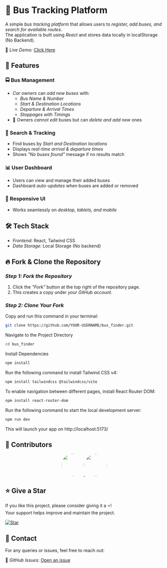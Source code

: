 # 🚌 Bus Tracking Platform

A simple *bus tracking platform* that allows users to *register, add buses, and search for available routes*.  
The application is built using *React* and stores data locally in localStorage (No Backend).  

🚀 *Live Demo:* [Click Here]()

## 🌟 Features

### 🚍 Bus Management
- *Car owners* can *add new buses* with:
  - *Bus Name & Number*
  - *Start & Destination Locations*
  - *Departure & Arrival Times*
  - *Stoppages with Timings*
- 🚫 Owners *cannot edit* buses but can *delete and add new* ones

### 🔎 Search & Tracking
- Find buses by *Start and Destination locations*
- Displays *real-time arrival & departure times*
- Shows *"No buses found"* message if no results match

### 📊 User Dashboard
- Users can view and manage their added buses
- Dashboard *auto-updates* when buses are added or removed

### 📱 Responsive UI
- Works seamlessly on *desktop, tablets, and mobile*

## 🛠 Tech Stack

- *Frontend:* React, Tailwind CSS
- *Data Storage:* Local Storage (No backend)

## 🔥 Fork & Clone the Repository

### *Step 1: Fork the Repository*  
1. Click the *"Fork"* button at the top right of the repository page.  
2. This creates a copy under *your GitHub account*.

### *Step 2: Clone Your Fork*  
Copy and run this command in your terminal:  

```sh
git clone https://github.com/YOUR-USERNAME/bus_finder.git
```
Navigate to the Project Directory

```sh
cd bus_finder
```
Install Dependencies

```sh
npm install
```

Run the following command to install Tailwind CSS v4:

```sh
npm install tailwindcss @tailwindcss/vite
```

To enable navigation between different pages, install React Router DOM:

```sh
npm install react-router-dom
```

Run the following command to start the local development server:

```sh
npm run dev
```

This will launch your app on http://localhost:5173/

## 👥 Contributors  

<p align="center">
  <a href="https://github.com/tumansutradhar">
    <img src="https://github.com/tumansutradhar.png?size=100" width="70" height="70" style="border-radius: 50%;">
  </a>
  <a href="https://github.com/soumyadeepsarkar-2004">
    <img src="https://github.com/soumyadeepsarkar-2004.png?size=100" width="70" height="70" style="border-radius: 50%;">
  </a>
</p>

## ⭐ Give a Star  

If you like this project, please consider giving it a ⭐!  
Your support helps improve and maintain the project.  

[![Star](https://img.shields.io/github/stars/tumansutradhar/bus_finder?style=social)](https://github.com/tumansutradhar/bus_finder)

## 📩 Contact  

For any queries or issues, feel free to reach out:  

🔗 *GitHub Issues:* [Open an issue](https://github.com/tumansutradhar/bus_finder/issues)
